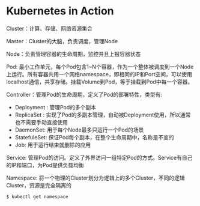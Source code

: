 # Kubernetes in Action

Cluster：计算、存储、网络资源集合

Master：Cluster的大脑，负责调度，管理Node

Node：负责管理容器的生命周期，监控并且上报容器状态

Pod: 最小工作单元，每个Pod包含1~N个容器，作为一个整体被调度到一个Node上运行。所有容器共用一个网络namespace，即相同的IP和Port空间，可以使用localhost通信，共享存储。挂载Volume到Pod，等于挂载到Pod中每一个容器。

Controller：管理Pod的生命周期，定义了Pod的部署特性，类型有:

- Deployment : 管理Pod的多个副本
- ReplicaSet : 实现了Pod的多副本管理，自动被Deployment使用，所以通常也不需要手动直接使用
- DaemonSet: 用于每个Node最多只运行一个Pod的场景
- StatefuleSet: 保证Pod每个副本，在整个生命周期中，名称是不变的
- Job: 用于运行结束就删除的应用

Service: 管理Pod的访问。定义了外界访问一组特定Pod的方式。Service有自己的IP和端口，为Pod提供负载均衡

Namespace: 将一个物理的Cluster划分为逻辑上的多个Cluster，不同的逻辑Cluster，资源是完全隔离的

```bash
$ kubectl get namespace
```




